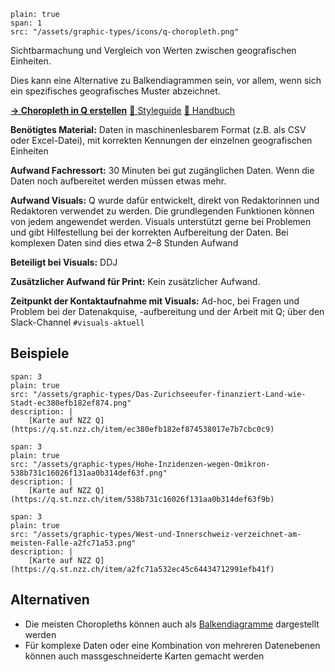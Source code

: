 
```image
plain: true
span: 1
src: "/assets/graphic-types/icons/q-choropleth.png"
```

Sichtbarmachung und Vergleich von Werten zwischen geografischen Einheiten. 

Dies kann eine Alternative zu Balkendiagrammen sein, vor allem, wenn sich ein spezifisches geografisches Muster abzeichnet.

[**→ Choropleth in Q erstellen**](https://q.st.nzz.ch/editor/choropleth)
[📖 Styleguide](/choropleth-maps)
[🦮 Handbuch](https://wiki.nzzmg.ch/confluence/display/RED/Handbuch+Toolbox+Q#HandbuchToolboxQ-EineneueChoroplethenkarteerstellen)

**Benötigtes Material:** Daten in maschinenlesbarem Format (z.B. als CSV oder Excel-Datei), mit korrekten Kennungen der einzelnen geografischen Einheiten

**Aufwand Fachressort:** 30 Minuten bei gut zugänglichen Daten. Wenn die Daten noch aufbereitet werden müssen etwas mehr.

**Aufwand Visuals:** Q wurde dafür entwickelt, direkt von Redaktorinnen und Redaktoren verwendet zu werden. Die grundlegenden Funktionen können von jedem angewendet werden. Visuals unterstützt gerne bei Problemen und gibt Hilfestellung bei der korrekten Aufbereitung der Daten. Bei komplexen Daten sind dies etwa 2–8 Stunden Aufwand

**Beteiligt bei Visuals:** DDJ

**Zusätzlicher Aufwand für Print:** Kein zusätzlicher Aufwand.

**Zeitpunkt der Kontaktaufnahme mit Visuals:** Ad-hoc, bei Fragen und Problem bei der Datenakquise, -aufbereitung und der Arbeit mit Q; über den Slack-Channel `#visuals-aktuell`

## Beispiele
```image
span: 3
plain: true
src: "/assets/graphic-types/Das-Zurichseeufer-finanziert-Land-wie-Stadt-ec380efb182ef874.png"
description: |
	[Karte auf NZZ Q](https://q.st.nzz.ch/item/ec380efb182ef874538017e7b7cbc0c9)
```

```image
span: 3
plain: true
src: "/assets/graphic-types/Hohe-Inzidenzen-wegen-Omikron-538b731c16026f131aa0b314def63f.png"
description: |
	[Karte auf NZZ Q](https://q.st.nzz.ch/item/538b731c16026f131aa0b314def63f9b)
```

```image
span: 3
plain: true
src: "/assets/graphic-types/West-und-Innerschweiz-verzeichnet-am-meisten-Falle-a2fc71a53.png"
description: |
	[Karte auf NZZ Q](https://q.st.nzz.ch/item/a2fc71a532ec45c64434712991efb41f)
```

## Alternativen
- Die meisten Choropleths können auch als [Balkendiagramme](/q-diagramm) dargestellt werden
- Für komplexe Daten oder eine Kombination von mehreren Datenebenen können auch massgeschneiderte Karten gemacht werden